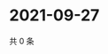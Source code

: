 # 2021-09-27

共 0 条

<!-- BEGIN WEIBO -->
<!-- 最后更新时间 Mon Sep 27 2021 03:10:40 GMT+0800 (China Standard Time) -->

<!-- END WEIBO -->

